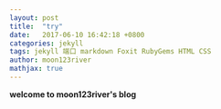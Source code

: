 ```yaml
---
layout: post
title:  "try"
date:   2017-06-10 16:42:18 +0800
categories: jekyll
tags: jekyll 端口 markdown Foxit RubyGems HTML CSS
author: moon123river 
mathjax: true
---
```

**welcome to moon123river's blog**